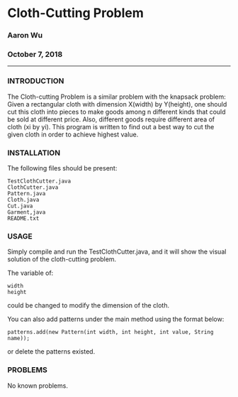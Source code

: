 # Cloth-Cutting Problem
### Aaron Wu ###
### October 7, 2018 ###
---
### INTRODUCTION ###

The Cloth-cutting Problem is a similar problem with the knapsack problem: Given a rectangular cloth with dimension X(width) by Y(height), one should cut this cloth into pieces to make goods among n different kinds that could be sold at different price. Also, different goods require different area of cloth (xi by yi). This program is written to find out a best way to cut the given cloth in order to achieve highest value.

### INSTALLATION ###

The following files should be present:
	
	TestClothCutter.java
	ClothCutter.java
	Pattern.java
	Cloth.java
	Cut.java
	Garment,java
	README.txt
	

### USAGE ###

Simply compile and run the TestClothCutter.java, and it will show the visual solution of the cloth-cutting problem.

The variable of:
```
width
height
```
could be changed to modify the dimension of the cloth.

You can also add patterns under the main method using the format below:
	
`patterns.add(new Pattern(int width, int height, int value, String name));`

or delete the patterns existed.

### PROBLEMS ###

No known problems.

